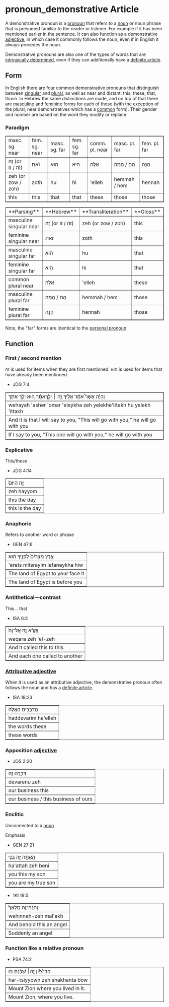 # pronoun_demonstrative Article
A demonstrative pronoun is a [pronoun](https://git.door43.org/Door43/en-uhg/src/master/content/pronoun/02.md) that refers to a [noun](https://git.door43.org/Door43/en-uhg/src/master/content/noun/02.md) or noun phrase that is presumed familiar to the reader or listener. For example if it has been mentioned earlier in the sentence. It can also function as a demonstrative [adjective](https://git.door43.org/Door43/en-uhg/src/master/content/adjective/02.md), in which case it commonly follows the noun, even if in English it always precedes the noun.

Demonstrative pronouns are also one of the types of words that are [intrinsically determined](https://git.door43.org/Door43/en-uhg/src/master/content/state_determined/02.md#demonstrative-pronouns), even if they can additionally have a [definite article](https://git.door43.org/Door43/en-uhg/src/master/content/particle_definite_article/02.md).

## Form
In English there are four common demonstrative pronouns that distinguish between [singular](https://git.door43.org/Door43/en-uhg/src/master/content/number_singular/02.md) and [plural](https://git.door43.org/Door43/en-uhg/src/master/content/number_plural/02.md), as well as near and distant: this, these, that, those. In Hebrew the same distinctions are made, and on top of that there are [masculine](https://git.door43.org/Door43/en-uhg/src/master/content/gender_masculine/02.md) and [feminine](https://git.door43.org/Door43/en-uhg/src/master/content/gender_feminine/02.md) forms for each of those (with the exception of the plural, near demonstratives which has a [common](https://git.door43.org/Door43/en-uhg/src/master/content/gender_common/01.md) form).
Their gender and number are based on the word they modify or replace.

### Paradigm

<table border="1" class="docutils">
<tr class="row-odd"><td>masc. sg. near</td><td>fem. sg. near</td><td>masc. sg. far</td><td>fem. sg. far</td><td>comm. pl. near</td><td>masc. pl. far</td><td>fem. pl. far</td>
</tr>
<tr class="row-even"><td>זֶה (or זֹה / זֹו)</td><td>זֹאת</td><td>הוּא</td><td>הִיא</td><td>אֵלֶּה</td><td>הֵם / הֵמָּה</td><td>הֵנָּה</td>
</tr>
<tr class="row-odd"><td>zeh (or zow / zoh)</td><td>zoth</td><td>hu</td><td>hi</td><td>'elleh</td><td>hemmah / hem</td><td>hennah</td>
</tr>
<tr class="row-even"><td>this</td><td>this</td><td>that</td><td>that</td><td>these</td><td>those</td><td>those</td>
</tr>
</tbody>
</table>

<table border="1" class="docutils">
<tr class="row-odd"><td>**Parsing**</td><td>**Hebrew**</td><td>**Transliteration**</td><td>**Gloss**</td>
</tr>
<tr class="row-odd"><td>masculine singular near</td><td>זֶה (or זֹה / זֹו)</td><td>zeh (or zow / zoh)</td><td>this</td>
</tr>
<tr class="row-even"><td>feminine singular near</td><td>זֹאת</td><td>zoth</td><td>this</td>
</tr>
<tr class="row-odd"><td>masculine singular far</td><td>הוּא</td><td>hu</td><td>that</td>
</tr>
<tr class="row-even"><td>feminine singular far</td><td>הִיא</td><td>hi</td><td>that</td>
</tr>
<tr class="row-odd"><td>common plural near</td><td>אֵלֶּה</td><td>'elleh</td><td>these</td>
</tr>
<tr class="row-even"><td>masculine plural far</td><td>הֵם / הֵמָּה</td><td>hemmah / hem</td><td>those</td>
</tr>
<tr class="row-odd"><td>feminine plural far</td><td>הֵנָּה</td><td>hennah</td><td>those</td>
</tr>
</tbody>
</table>

Note, the "far" forms are identical to the [personal pronoun](https://git.door43.org/Door43/en-uhg/src/master/content/pronoun_personal/02.md).

## Function

### First / second mention
זה is used for items when they are first mentioned. 
הוא is used for items that have already been mentioned.
* JDG 7:4
<table border="1" class="docutils">
<colgroup>
<col width="100%" />
</colgroup>
<tbody valign="top">
<tr class="row-odd"><td>וְהָיָ֡ה אֲשֶׁר֩ אֹמַ֨ר אֵלֶ֜יךָ זֶ֣ה ׀ יֵלֵ֣ךְאִתָּ֗ךְ ה֚וּא יֵלֵ֣ךְ אִתָּ֔ךְ</td>
</tr>
<tr class="row-even"><td>wehayah 'asher 'omar 'eleykha zeh  yelekhe'ittakh hu yelekh 'ittakh</td>
</tr>
<tr class="row-odd"><td>And it is that I will say to you, "This will go with you," he will go with you</td>
</tr>
<tr class="row-even"><td>If I say to you, "This one will go with you," he will go with you</td>
</tr>
</tbody>
</table>

### Explicative
This/these
* JDG 4:14
<table border="1" class="docutils">
<colgroup>
<col width="100%" />
</colgroup>
<tbody valign="top">
<tr class="row-odd"><td>זֶ֤ה הַיּוֹם֙</td>
</tr>
<tr class="row-even"><td>zeh hayyom</td>
</tr>
<tr class="row-odd"><td>this the day</td>
</tr>
<tr class="row-even"><td>this is the day</td>
</tr>
</tbody>
</table>

### Anaphoric
Refers to another word or phrase
* GEN 47:6
<table border="1" class="docutils">
<colgroup>
<col width="100%" />
</colgroup>
<tbody valign="top">
<tr class="row-odd"><td>אֶ֤רֶץ מִצְרַ֙יִם֙ לְפָנֶ֣יךָ הִ֔וא</td>
</tr>
<tr class="row-even"><td>'erets mitsrayim lefaneykha hiw</td>
</tr>
<tr class="row-odd"><td>The land of Egypt to your face it</td>
</tr>
<tr class="row-even"><td>The land of Egypt is before you</td>
</tr>
</tbody>
</table>

### Antithetical—contrast
This… that
* ISA 6:3
<table border="1" class="docutils">
<colgroup>
<col width="100%" />
</colgroup>
<tbody valign="top">
<tr class="row-odd"><td>וְקָרָ֨א זֶ֤ה אֶל־זֶה֙</td>
</tr>
<tr class="row-even"><td>weqara zeh 'el-zeh</td>
</tr>
<tr class="row-odd"><td>And it called this to this</td>
</tr>
<tr class="row-even"><td>And each one called to another</td>
</tr>
</tbody>
</table>

### [Attributive adjective](https://git.door43.org/Door43/en-uhg/src/master/content/adjective/02.md#attributive)
When it is used as an attributive adjective, the demonstrative pronoun often follows the noun and has a [definite article](https://git.door43.org/Door43/en-uhg/src/master/content/particle_definite_article/02.md).

* ISA 18:23
<table border="1" class="docutils">
<colgroup>
<col width="100%" />
</colgroup>
<tbody valign="top">
<tr class="row-odd"><td>הַדְּבָרִ֖ים הָאֵ֑לֶּה</td>
</tr>
<tr class="row-even"><td>haddevarim ha'elleh</td>
</tr>
<tr class="row-odd"><td>the words these</td>
</tr>
<tr class="row-even"><td>these words</td>
</tr>
</tbody>
</table>

### Apposition [adjective](https://git.door43.org/Door43/en-uhg/src/master/content/adjective/02.md)
* JOS 2:20
<table border="1" class="docutils">
<colgroup>
<col width="100%" />
</colgroup>
<tbody valign="top">
<tr class="row-odd"><td>דְּבָרֵ֣נוּ זֶ֑ה</td>
</tr>
<tr class="row-even"><td>devarenu zeh</td>
</tr>
<tr class="row-odd"><td>our business this</td>
</tr>
<tr class="row-even"><td>our business / this business of ours</td>
</tr>
</tbody>
</table>

### Enclitic
Unconnected to a [noun](https://git.door43.org/Door43/en-uhg/src/master/content/noun/02.md)

Emphasis
* GEN 27:21
<table border="1" class="docutils">
<colgroup>
<col width="100%" />
</colgroup>
<tbody valign="top">
<tr class="row-odd"><td>הַֽאַתָּ֥ה זֶ֛ה בְּנִ֥י</td>
</tr>
<tr class="row-even"><td>ha'attah zeh beni</td>
</tr>
<tr class="row-odd"><td>you this my son</td>
</tr>
<tr class="row-even"><td>you are my true son</td>
</tr>
</tbody>
</table>

* 1KI 19:5
<table border="1" class="docutils">
<colgroup>
<col width="100%" />
</colgroup>
<tbody valign="top">
<tr class="row-odd"><td>וְהִנֵּֽה־זֶ֤ה מַלְאָךְ֙</td>
</tr>
<tr class="row-even"><td>wehinneh-zeh mal'akh</td>
</tr>
<tr class="row-odd"><td>And behold this an angel</td>
</tr>
<tr class="row-even"><td>Suddenly an angel</td>
</tr>
</tbody>
</table>

### Function like a relative pronoun

* PSA 74:2
<table border="1" class="docutils">
<colgroup>
<col width="100%" />
</colgroup>
<tbody valign="top">
<tr class="row-odd"><td>הַר־צִ֝יֹּ֗ון זֶ֤ה׀ שָׁכַ֬נְתָּ בֹּֽו׃</td>
</tr>
<tr class="row-even"><td>har-tsiyyown zeh shakhanta bow</td>
</tr>
<tr class="row-odd"><td>Mount Zion where you lived in it.</td>
</tr>
<tr class="row-even"><td>Mount Zion, where you live.</td>
</tr>
</tbody>
</table>